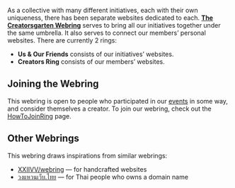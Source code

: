 As a collective with many different initiatives, each with their own uniqueness, there has been separate websites dedicated to each. **[The Creatorsgarten Webring](https://creatorsgarten.org/ring)** serves to bring all our initiatives together under the same umbrella. It also serves to connect our members’ personal websites. There are currently 2 rings:

- **Us & Our Friends** consists of our initiatives’ websites.
- **Creators Ring** consists of our members’ websites.

## Joining the Webring

This webring is open to people who participated in our [events](https://creatorsgarten.org/events) in some way, and consider themselves a creator. To join our webring, check out the [HowToJoinRing](/wiki/HowToJoinRing) page.

## Other Webrings

This webring draws inspirations from similar webrings:

- [XXIIVV/webring](https://webring.xxiivv.com/) — for handcrafted websites
- [วงแหวนเว็บ.ไทย](https://webring.in.th/) — for Thai people who owns a domain name
